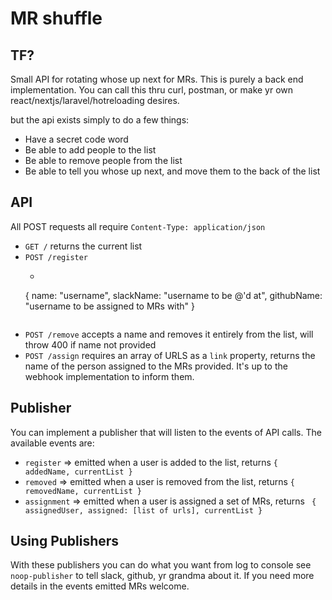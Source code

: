 # MR shuffle

## TF? 

Small API for rotating whose up next for MRs. This is purely a back end implementation.
You can call this thru curl, postman, or make yr own react/nextjs/laravel/hotreloading desires.

but the api exists simply to do a few things:

- Have a secret code word
- Be able to add people to the list
- Be able to remove people from the list
- Be able to tell you whose up next, and move them to the back of the list

## API

All POST requests all require `Content-Type: application/json` 

- `GET /` returns the current list
- `POST /register`
  - ```
  {
    name: "username",
    slackName: "username to be @'d at",
    githubName: "username to be assigned to MRs with"
  }
  ```
- `POST /remove` accepts a name and removes it entirely from the list, will throw 400 if name not provided
- `POST /assign` requires an array of URLS as a `link` property, returns the name of the person assigned to the MRs provided. It's up to the webhook implementation to inform them.

## Publisher

You can implement a publisher that will listen to the events of API calls. The available events are:

- `register` => emitted when a user is added to the list, returns `{ addedName, currentList }`
- `removed` => emitted when a user is removed from the list, returns `{ removedName, currentList }`
- `assignment` => emitted when a user is assigned a set of MRs, returns ` { assignedUser, assigned: [list of urls], currentList }`


## Using Publishers 

With these publishers you can do what you want from log to console see `noop-publisher` to tell slack, github, yr grandma about it. If you need more details in the events emitted MRs welcome.
